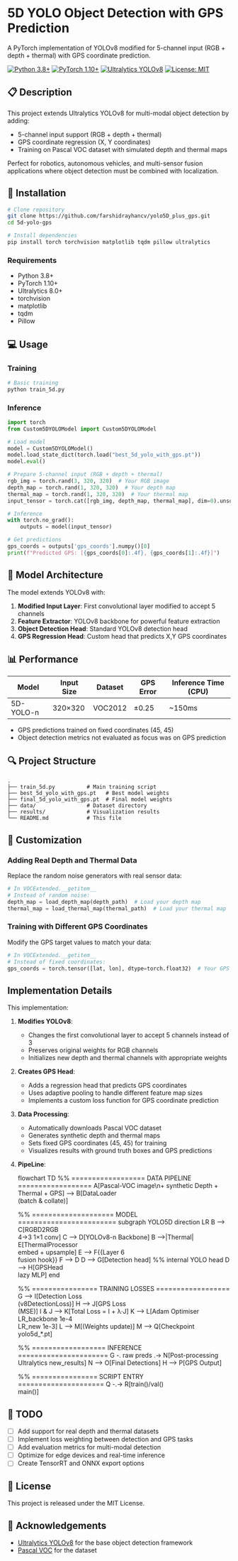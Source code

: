# 5D YOLO Object Detection with GPS Prediction

A PyTorch implementation of YOLOv8 modified for 5-channel input (RGB + depth + thermal) with GPS coordinate prediction.

[![Python 3.8+](https://img.shields.io/badge/Python-3.8+-blue.svg)](https://www.python.org/downloads/release/python-380/)
[![PyTorch 1.10+](https://img.shields.io/badge/PyTorch-1.10+-red.svg)](https://pytorch.org/)
[![Ultralytics YOLOv8](https://img.shields.io/badge/Ultralytics-YOLOv8-green.svg)](https://github.com/ultralytics/ultralytics)
[![License: MIT](https://img.shields.io/badge/License-MIT-yellow.svg)](https://opensource.org/licenses/MIT)

## 📋 Description

This project extends Ultralytics YOLOv8 for multi-modal object detection by adding:
- 5-channel input support (RGB + depth + thermal)
- GPS coordinate regression (X, Y coordinates)
- Training on Pascal VOC dataset with simulated depth and thermal maps

Perfect for robotics, autonomous vehicles, and multi-sensor fusion applications where object detection must be combined with localization.

## 🚀 Installation

```bash
# Clone repository
git clone https://github.com/farshidrayhancv/yolo5D_plus_gps.git
cd 5d-yolo-gps

# Install dependencies
pip install torch torchvision matplotlib tqdm pillow ultralytics
```

### Requirements
- Python 3.8+
- PyTorch 1.10+
- Ultralytics 8.0+
- torchvision
- matplotlib
- tqdm
- Pillow

## 💻 Usage

### Training

```bash
# Basic training
python train_5d.py
```

### Inference

```python
import torch
from Custom5DYOLOModel import Custom5DYOLOModel

# Load model
model = Custom5DYOLOModel()
model.load_state_dict(torch.load("best_5d_yolo_with_gps.pt"))
model.eval()

# Prepare 5-channel input (RGB + depth + thermal)
rgb_img = torch.rand(3, 320, 320)  # Your RGB image
depth_map = torch.rand(1, 320, 320)  # Your depth map
thermal_map = torch.rand(1, 320, 320)  # Your thermal map
input_tensor = torch.cat([rgb_img, depth_map, thermal_map], dim=0).unsqueeze(0)

# Inference
with torch.no_grad():
    outputs = model(input_tensor)

# Get predictions
gps_coords = outputs['gps_coords'].numpy()[0]
print(f"Predicted GPS: [{gps_coords[0]:.4f}, {gps_coords[1]:.4f}]")
```

## 🧠 Model Architecture

The model extends YOLOv8 with:

1. **Modified Input Layer**: First convolutional layer modified to accept 5 channels
2. **Feature Extractor**: YOLOv8 backbone for powerful feature extraction
3. **Object Detection Head**: Standard YOLOv8 detection head
4. **GPS Regression Head**: Custom head that predicts X,Y GPS coordinates

## 📊 Performance

| Model | Input Size | Dataset | GPS Error | Inference Time (CPU) |
|-------|------------|---------|-----------|----------------------|
| 5D-YOLO-n | 320×320 | VOC2012 | ±0.25 | ~150ms |

* GPS predictions trained on fixed coordinates (45, 45)
* Object detection metrics not evaluated as focus was on GPS prediction

## 🔍 Project Structure

```
.
├── train_5d.py          # Main training script
├── best_5d_yolo_with_gps.pt   # Best model weights
├── final_5d_yolo_with_gps.pt  # Final model weights
├── data/                # Dataset directory
├── results/             # Visualization results
└── README.md            # This file
```

## 🔄 Customization

### Adding Real Depth and Thermal Data

Replace the random noise generators with real sensor data:

```python
# In VOCExtended.__getitem__
# Instead of random noise:
depth_map = load_depth_map(depth_path)  # Load your depth map
thermal_map = load_thermal_map(thermal_path)  # Load your thermal map
```

### Training with Different GPS Coordinates

Modify the GPS target values to match your data:

```python
# In VOCExtended.__getitem__
# Instead of fixed coordinates:
gps_coords = torch.tensor([lat, lon], dtype=torch.float32)  # Your GPS data
```

## Implementation Details

This implementation:

1. **Modifies YOLOv8**: 
   - Changes the first convolutional layer to accept 5 channels instead of 3
   - Preserves original weights for RGB channels
   - Initializes new depth and thermal channels with appropriate weights

2. **Creates GPS Head**:
   - Adds a regression head that predicts GPS coordinates
   - Uses adaptive pooling to handle different feature map sizes
   - Implements a custom loss function for GPS coordinate prediction

3. **Data Processing**:
   - Automatically downloads Pascal VOC dataset
   - Generates synthetic depth and thermal maps
   - Sets fixed GPS coordinates (45, 45) for training
   - Visualizes results with ground truth boxes and GPS predictions
  
4. **PipeLine**:
   
   flowchart TD
    %% ================== DATA PIPELINE ==================
    A[Pascal-VOC image\n+ synthetic Depth + Thermal + GPS] --> B[DataLoader<br/>(batch & collate)]

    %% ==================== MODEL ========================
    subgraph YOLO5D
        direction LR
        B --> C[RGBD2RGB<br/>4→3 1×1 conv]
        C --> D[YOLOv8-n Backbone]
        B -->|Thermal| E[ThermalProcessor<br/>embed + upsample]
        E --> F{{Layer 6<br/>fusion hook}}
        F --> D
        D --> G[Detection head]      %% internal YOLO head
        D --> H[GPSHead<br/>lazy MLP]
    end

    %% ================ TRAINING LOSSES ==================
    G --> I[Detection Loss<br/>(v8DetectionLoss)]
    H --> J[GPS Loss<br/>(MSE)]
    I & J --> K[Total Loss = I + λ·J]
    K --> L[Adam Optimiser<br/>LR_backbone 1e-4<br/>LR_new 1e-3]
    L --> M[(Weights update)]
    M --> Q[Checkpoint<br/>yolo5d_*.pt]

    %% ================== INFERENCE ======================
    G -. raw preds .-> N[Post-processing<br/>Ultralytics new_results]
    N --> O[Final Detections]
    H --> P[GPS Output]

    %% ================ SCRIPT ENTRY =====================
    Q -.-> R[train()/val()<br/>main()]

## 🔄 TODO

- [ ] Add support for real depth and thermal datasets
- [ ] Implement loss weighting between detection and GPS tasks
- [ ] Add evaluation metrics for multi-modal detection
- [ ] Optimize for edge devices and real-time inference
- [ ] Create TensorRT and ONNX export options

## 📄 License

This project is released under the MIT License.

## 🙏 Acknowledgements

- [Ultralytics YOLOv8](https://github.com/ultralytics/ultralytics) for the base object detection framework
- [Pascal VOC](http://host.robots.ox.ac.uk/pascal/VOC/) for the dataset
